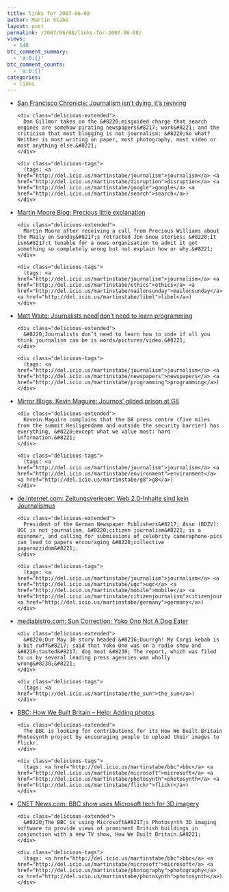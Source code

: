 ```yaml
---
title: links for 2007-06-08
author: Martin Stabe
layout: post
permalink: /2007/06/08/links-for-2007-06-08/
views:
  - 148
btc_comment_summary:
  - 'a:0:{}'
btc_comment_counts:
  - 'a:0:{}'
categories:
  - links
---
```

<ul class="delicious">
  <li>
    <div class="delicious-link">
      <a href="http://www.sfgate.com/cgi-bin/article.cgi?file=/chronicle/archive/2007/06/07/EDGGTP3FOE1.DTL">San Francisco Chronicle: Journalism isn&#8217;t dying, it&#8217;s reviving</a>
    </div>
    
    <div class="delicious-extended">
      Dan Gillmor takes on the &#8220;misguided charge that search engines are somehow pirating newspapers&#8217; work&#8221; and the criticism that most blogging is not journalism: &#8220;So what? Neither is most writing on paper, most photography, most video or most anything else.&#8221;
    </div>
    
    <div class="delicious-tags">
      (tags: <a href="http://del.icio.us/martinstabe/journalism">journalism</a> <a href="http://del.icio.us/martinstabe/disruption">disruption</a> <a href="http://del.icio.us/martinstabe/google">google</a> <a href="http://del.icio.us/martinstabe/search">search</a>)
    </div>
  </li>
  
  <li>
    <div class="delicious-link">
      <a href="http://mediastandardstrust.blogspot.com/2007/06/precious-little-explanation.html">Martin Moore Blog: Precious little explanation</a>
    </div>
    
    <div class="delicious-extended">
      Martin Moore after receiving a call from Precious Williams about the Maily on Sunday&#8217;s retracted Jon Snow stories: &#8220;It isn&#8217;t tenable for a news organisation to admit it got something so completely wrong but not explain how or why.&#8221;
    </div>
    
    <div class="delicious-tags">
      (tags: <a href="http://del.icio.us/martinstabe/journalism">journalism</a> <a href="http://del.icio.us/martinstabe/ethics">ethics</a> <a href="http://del.icio.us/martinstabe/mailonsunday">mailonsunday</a> <a href="http://del.icio.us/martinstabe/libel">libel</a>)
    </div>
  </li>
  
  <li>
    <div class="delicious-link">
      <a href="http://www.mattwaite.com/2007/06/07/journalists-needdont-need-to-learn-programming/">Matt Waite: Journalists need|don’t need to learn programming</a>
    </div>
    
    <div class="delicious-extended">
      &#8220;Journalists don’t need to learn how to code if all you think journalism can be is words/pictures/video.&#8221;
    </div>
    
    <div class="delicious-tags">
      (tags: <a href="http://del.icio.us/martinstabe/journalism">journalism</a> <a href="http://del.icio.us/martinstabe/newspapers">newspapers</a> <a href="http://del.icio.us/martinstabe/programming">programming</a>)
    </div>
  </li>
  
  <li>
    <div class="delicious-link">
      <a href="http://blogs.mirror.co.uk/uk/kevinmaguire/june/journos.htm">Mirror Blogs: Kevin Maguire: Journos&#8217; gilded prison at G8</a>
    </div>
    
    <div class="delicious-extended">
      Kevein Maguire complains that the G8 press centre (five miles from the summit Heiligendamm and outside the security barrier) has everything, &#8220;except what we value most: hard information.&#8221;
    </div>
    
    <div class="delicious-tags">
      (tags: <a href="http://del.icio.us/martinstabe/journalism">journalism</a> <a href="http://del.icio.us/martinstabe/environment">environment</a> <a href="http://del.icio.us/martinstabe/g8">g8</a>)
    </div>
  </li>
  
  <li>
    <div class="delicious-link">
      <a href="http://de.internet.com/index.php?id=2049950&#038;section=Marketing-News">de.internet.com: Zeitungsverleger: Web 2.0-Inhalte sind kein Journalismus</a>
    </div>
    
    <div class="delicious-extended">
      President of the German Newspaper Publishers&#8217; Assn (BDZV): UGC is not journalism, &#8220;citizen journalism&#8221; is a misnomer, and calling for submissions of celebrity cameraphone-pics can lead to papers encouraging &#8220;collective paparazzidom&#8221;.
    </div>
    
    <div class="delicious-tags">
      (tags: <a href="http://del.icio.us/martinstabe/journalism">journalism</a> <a href="http://del.icio.us/martinstabe/ugc">ugc</a> <a href="http://del.icio.us/martinstabe/mobile">mobile</a> <a href="http://del.icio.us/martinstabe/citizenjournalism">citizenjournalism</a> <a href="http://del.icio.us/martinstabe/germany">germany</a>)
    </div>
  </li>
  
  <li>
    <div class="delicious-link">
      <a href="http://www.mediabistro.com/fishbowlny/newspapers/sun_correction_yoko_ono_not_a_dog_eater_60579.asp?c=rss">mediabistro.com: Sun Correction: Yoko Ono Not A Dog Eater</a>
    </div>
    
    <div class="delicious-extended">
      &#8220;Our May 30 story headed &#8216;Uuurrgh! My Corgi kebab is a bit ruff&#8217; said that Yoko Ono was on a radio show and &#8216;tasted&#8217; dog meat &#8230; The report, which was filed to us by several leading press agencies was wholly wrong&#8230;&#8221;
    </div>
    
    <div class="delicious-tags">
      (tags: <a href="http://del.icio.us/martinstabe/the_sun">the_sun</a>)
    </div>
  </li>
  
  <li>
    <div class="delicious-link">
      <a href="http://www.bbc.co.uk/britain/support/index.shtml">BBC: How We Built Britain &#8211; Help: Adding photos</a>
    </div>
    
    <div class="delicious-extended">
      The BBC is looking for contributions for its How We Built Britain Photosynth project by encouraging people to upload their images to Flickr.
    </div>
    
    <div class="delicious-tags">
      (tags: <a href="http://del.icio.us/martinstabe/bbc">bbc</a> <a href="http://del.icio.us/martinstabe/microsoft">microsoft</a> <a href="http://del.icio.us/martinstabe/photosynth">photosynth</a> <a href="http://del.icio.us/martinstabe/flickr">flickr</a>)
    </div>
  </li>
  
  <li>
    <div class="delicious-link">
      <a href="http://news.com.com/8301-10784_3-9726867-7.html">CNET News.com: BBC show uses Microsoft tech for 3D imagery</a>
    </div>
    
    <div class="delicious-extended">
      &#8220;The BBC is using Microsoft&#8217;s Photosynth 3D imaging software to provide views of prominent British buildings in conjunction with a new TV show, How We Built Britain.&#8221;
    </div>
    
    <div class="delicious-tags">
      (tags: <a href="http://del.icio.us/martinstabe/bbc">bbc</a> <a href="http://del.icio.us/martinstabe/microsoft">microsoft</a> <a href="http://del.icio.us/martinstabe/photography">photography</a> <a href="http://del.icio.us/martinstabe/photosynth">photosynth</a>)
    </div>
  </li>
</ul>